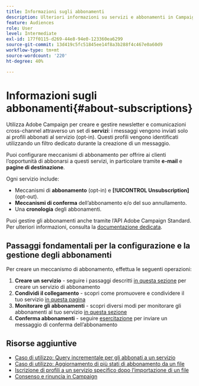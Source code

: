 ```yaml
---
title: Informazioni sugli abbonamenti
description: Ulteriori informazioni su servizi e abbonamenti in Campaign Standard.
feature: Audiences
role: User
level: Intermediate
exl-id: 177f0115-d269-44e8-94e0-123360ea6299
source-git-commit: 13d419c5fc51845ee14f8a3b288f4c467e0a60d9
workflow-type: tm+mt
source-wordcount: '220'
ht-degree: 40%

---
```


# Informazioni sugli abbonamenti{#about-subscriptions}

Utilizza Adobe Campaign per creare e gestire newsletter e comunicazioni cross-channel attraverso un set di **servizi**: i messaggi vengono inviati solo ai profili abbonati al servizio (opt-in). Questi profili vengono identificati utilizzando un filtro dedicato durante la creazione di un messaggio.

Puoi configurare meccanismi di abbonamento per offrire ai clienti l’opportunità di abbonarsi a questi servizi, in particolare tramite **e-mail** e **pagine di destinazione**.

Ogni servizio include:

* Meccanismi di **abbonamento** (opt-in) e **[!UICONTROL Unsubscription]** (opt-out).
* **Meccanismi di conferma** dell’abbonamento e/o del suo annullamento.
* Una **cronologia** degli abbonamenti.

Puoi gestire gli abbonamenti anche tramite l’API Adobe Campaign Standard. Per ulteriori informazioni, consulta la [documentazione dedicata](../../api/using/creating-a-service.md).

## Passaggi fondamentali per la configurazione e la gestione degli abbonamenti

Per creare un meccanismo di abbonamento, effettua le seguenti operazioni:

1. **Creare un servizio** - seguire i passaggi descritti [in questa sezione](../../audiences/using/creating-a-service.md) per creare un servizio di abbonamento
1. **Condividi il collegamento** - scopri come promuovere e condividere il tuo servizio [in questa pagina](../../audiences/using/promoting-a-service.md)
1. **Monitorare gli abbonamenti** - scopri diversi modi per monitorare gli abbonamenti al tuo servizio [in questa sezione](../../audiences/using/monitoring-subscriptions.md)
1. **Conferma abbonamenti** - seguire [esercitazione](../../audiences/using/confirming-subscription-to-a-service.md) per inviare un messaggio di conferma dell’abbonamento

## Risorse aggiuntive

* [Caso di utilizzo: Query incrementale per gli abbonati a un servizio](../../automating/using/incremental-query-on-subscribers.md)
* [Caso di utilizzo: Aggiornamento di più stati di abbonamento da un file](../../automating/using/updating-subscriptions-from-file.md)
* [Iscrizione di profili a un servizio specifico dopo l’importazione di un file](../../automating/using/subscribing-profiles-from-file.md)
* [Consenso e rinuncia in Campaign](../../audiences/using/about-opt-in-and-opt-out-in-campaign.md)
